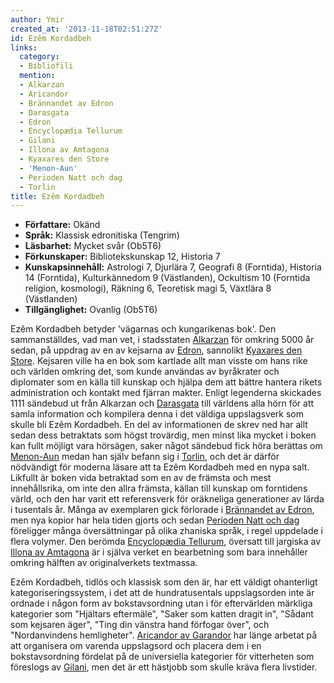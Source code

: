 ```yaml
---
author: Ymir
created_at: '2013-11-18T02:51:27Z'
id: Ezêm Kordadbeh
links:
  category:
  - Bibliofili
  mention:
  - Alkarzan
  - Aricandor
  - Brännandet av Edron
  - Darasgata
  - Edron
  - Encyclopædia Tellurum
  - Gilani
  - Illona av Amtagona
  - Kyaxares den Store
  - 'Menon-Aun'
  - Perioden Natt och dag
  - Torlin
title: Ezêm Kordadbeh
---
```


-   **Författare:** Okänd
-   **Språk:** Klassisk edronitiska (Tengrim)
-   **Läsbarhet:** Mycket svår (Ob5T6)
-   **Förkunskaper:** Bibliotekskunskap 12, Historia 7
-   **Kunskapsinnehåll:** Astrologi 7, Djurlära 7, Geografi 8 (Forntida), Historia 14 (Forntida),
    Kulturkännedom 9 (Västlanden), Ockultism 10 (Forntida religion, kosmologi), Räkning 6, Teoretisk
    magi 5, Växtlära 8 (Västlanden)
-   **Tillgänglighet:** Ovanlig (Ob5T6)

Ezêm Kordadbeh betyder 'vägarnas och kungarikenas bok'. Den sammanställdes, vad man vet, i
stadsstaten [Alkarzan] för omkring 5000 år sedan, på uppdrag av en av kejsarna av [Edron], sannolikt
[Kyaxares den Store]. Kejsaren ville ha en bok som kartlade allt man visste om hans rike och världen
omkring det, som kunde användas av byråkrater och diplomater som en källa till kunskap och hjälpa
dem att bättre hantera rikets administration och kontakt med fjärran makter. Enligt legenderna
skickades 1111 sändebud ut från Alkarzan och [Darasgata] till världens alla hörn för att samla
information och kompilera denna i det väldiga uppslagsverk som skulle bli Ezêm Kordadbeh. En del av
informationen de skrev ned har allt sedan dess betraktats som högst trovärdig, men minst lika mycket
i boken kan fullt möjligt vara hörsägen, saker något sändebud fick höra berättas om [Menon-Aun]
medan han själv befann sig i [Torlin], och det är därför nödvändigt för moderna läsare att ta Ezêm
Kordadbeh med en nypa salt. Likfullt är boken vida betraktad som en av de främsta och mest
innehållsrika, om inte den allra främsta, källan till kunskap om forntidens värld, och den har varit
ett referensverk för oräkneliga generationer av lärda i tusentals år. Många av exemplaren gick
förlorade i [Brännandet av Edron], men nya kopior har hela tiden gjorts och sedan [Perioden Natt och
dag] föreligger många översättningar på olika zhaniska språk, i regel uppdelade i flera volymer. Den
berömda [Encyclopædia Tellurum], översatt till jargiska av [Illona av Amtagona] är i själva verket
en bearbetning som bara innehåller omkring hälften av originalverkets textmassa.

Ezêm Kordadbeh, tidlös och klassisk som den är, har ett väldigt ohanterligt kategoriseringssystem, i
det att de hundratusentals uppslagsorden inte är ordnade i någon form av bokstavsordning utan i för
eftervärlden märkliga kategorier som "Hjältars eftermäle", "Saker som katten dragit in", "Sådant som
kejsaren äger", "Ting din vänstra hand förfogar över", och "Nordanvindens hemligheter". [Aricandor
av Garandor] har länge arbetat på att organisera om varenda uppslagsord och placera dem i en
bokstavsordning fördelat på de universiella kategorier för vitterheten som föreslogs av [Gilani],
men det är ett hästjobb som skulle kräva flera livstider.

  [Alkarzan]: Alkarzan
  [Edron]: Edron
  [Kyaxares den Store]: Kyaxares_den_Store
  [Darasgata]: Darasgata
  [Menon-Aun]: Menon-Aun
  [Torlin]: Torlin
  [Brännandet av Edron]: Brännandet_av_Edron
  [Perioden Natt och dag]: Perioden_Natt_och_dag
  [Encyclopædia Tellurum]: Encyclopædia_Tellurum
  [Illona av Amtagona]: Illona_av_Amtagona
  [Aricandor av Garandor]: Aricandor
  [Gilani]: Gilani